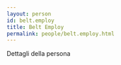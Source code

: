 ```yaml
---
layout: person
id: belt.employ
title: Belt Employ
permalink: people/belt.employ.html
---
```


Dettagli della persona